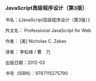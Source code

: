 ### JavaScript高级程序设计（第3版）

书名：《JavaScript高级程序设计（第3版）》

外文名： Professional JavaScript for Web

作者： [美] Nicholas C. Zakas

译者： 李松峰 / 曹　力

出版日期：2012-03

书号（ISBN）：9787115275790